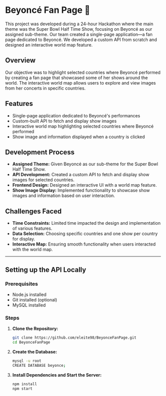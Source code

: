 # Beyoncé Fan Page 🎤

This project was developed during a 24-hour Hackathon where the main theme was the Super Bowl Half Time Show, focusing
on Beyoncé as our assigned sub-theme. Our team created a single-page application—a fan page dedicated to Beyoncé. We
developed a custom API from scratch and designed an interactive world map feature.

## Overview

Our objective was to highlight selected countries where Beyoncé performed by creating a fan page that showcased some of
her shows around the world. The interactive world map allows users to explore and view images from her concerts in
specific countries.

## Features

- Single-page application dedicated to Beyoncé's performances
- Custom-built API to fetch and display show images
- Interactive world map highlighting selected countries where Beyoncé performed
- Show image and information displayed when a country is clicked

## Development Process

- **Assigned Theme:** Given Beyoncé as our sub-theme for the Super Bowl Half Time Show.
- **API Development:** Created a custom API to fetch and display show images for selected countries.
- **Frontend Design:** Designed an interactive UI with a world map feature.
- **Show Image Display:** Implemented functionality to showcase show images and information based on user interaction.

## Challenges Faced

- **Time Constraints:** Limited time impacted the design and implementation of various features.
- **Data Selection:** Choosing specific countries and one show per country for display.
- **Interactive Map:** Ensuring smooth functionality when users interacted with the world map.

---

## Setting up the API Locally

### Prerequisites

- Node.js installed
- Git installed (optional)
- MySQL installed

### Steps

1. **Clone the Repository:**

   ```bash
   git clone https://github.com/eleite98/BeyonceFanPage.git
   cd BeyonceFanPage
   ```
2. **Create the Database:**

   ```bash
   mysql -u root
   CREATE DATABASE beyonce;
   ```
   
3. **Install Dependencies and Start the Server:**

   ```bash
   npm install
   npm start
   ```
